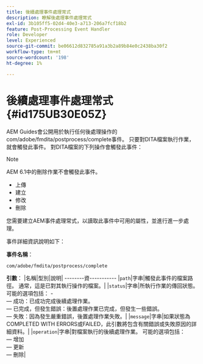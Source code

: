 ```yaml
---
title: 後續處理事件處理常式
description: 瞭解後處理事件處理常式
exl-id: 3b105ff5-02d4-40e3-a713-206a7fcf18b2
feature: Post-Processing Event Handler
role: Developer
level: Experienced
source-git-commit: be06612d832785a91a3b2a89b84e0c2438ba30f2
workflow-type: tm+mt
source-wordcount: '198'
ht-degree: 1%

---
```


# 後續處理事件處理常式 {#id175UB30E05Z}

AEM Guides會公開用於執行任何後處理操作的com/adobe/fmdita/postprocess/complete事件。 只要對DITA檔案執行作業，就會觸發此事件。 對DITA檔案的下列操作會觸發此事件：

>[!NOTE]
>
> AEM 6.1中的刪除作業不會觸發此事件。

- 上傳
- 建立
- 修改
- 刪除

您需要建立AEM事件處理常式，以讀取此事件中可用的屬性，並進行進一步處理。

事件詳細資訊說明如下：

**事件名稱**：

```
com/adobe/fmdita/postprocess/complete 
```

**引數**： |名稱|型別|說明| --------資----------- |`path`|字串|觸發此事件的檔案路徑。 通常，這是已對其執行操作的檔案。| |`status`|字串|所執行作業的傳回狀態。 可能的選項包括： - <br> — 成功：已成功完成後續處理作業。 <br> — 已完成，但發生錯誤：後置處理作業已完成，但發生一些錯誤。 <br> — 失敗：因為發生嚴重錯誤，後置處理作業失敗。| |`message`|字串|如果狀態為COMPLETED WITH ERRORS或FAILED，此引數將包含有關錯誤或失敗原因的詳細資料。| |`operation`|字串|對檔案執行的後續處理作業。 可能的選項包括：<br> — 增加 <br> — 更新 <br> — 刪除|
